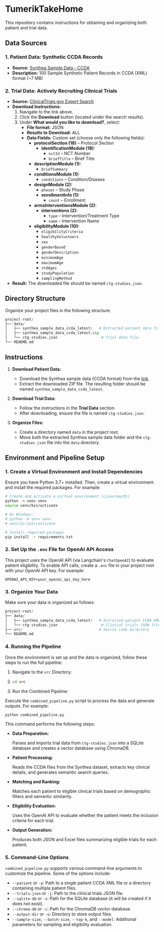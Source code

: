 
# TumerikTakeHome

This repository contains instructions for obtaining and organizing both patient and trial data.

## Data Sources

### 1. Patient Data: Synthetic CCDA Records

- **Source:** [Synthea Sample Data - CCDA](https://synthetichealth.github.io/synthea-sample-data/downloads/latest/synthea_sample_data_ccda_latest.zip)
- **Description:** 100 Sample Synthetic Patient Records in CCDA (XML) format (~7 MB)

### 2. Trial Data: Actively Recruiting Clinical Trials

- **Source:** [ClinicalTrials.gov Expert Search](https://clinicaltrials.gov/expert-search?term=AREA%5BLocationStatus%5DCOVERAGE%5BFullMatch%5DRECRUITING)
- **Download Instructions:**
  1. Navigate to the link above.
  2. Click the **Download** button (located under the search results).
  3. Under **What would you like to download?**, select:
     - **File format:** JSON
     - **Results to Download:** ALL
     - **Data Fields:** Custom set (choose only the following fields):
       - **protocolSection (18)** – Protocol Section
         - **identificationModule (18):**
           - `nctId` – NCT Number
           - `briefTitle` – Brief Title
       - **descriptionModule (1):**
         - `briefSummary`
       - **conditionsModule (1):**
         - `conditions` – Condition/Disease
       - **designModule (2):**
         - `phases` – Study Phase
         - **enrollmentInfo (1):**
           - `count` – Enrollment
       - **armsInterventionsModule (2):**
         - **interventions (2):**
           - `type` – Intervention/Treatment Type
           - `name` – Intervention Name
       - **eligibilityModule (10):**
         - `eligibilityCriteria`
         - `healthyVolunteers`
         - `sex`
         - `genderBased`
         - `genderDescription`
         - `minimumAge`
         - `maximumAge`
         - `stdAges`
         - `studyPopulation`
         - `samplingMethod`
- **Result:** The downloaded file should be named `ctg-studies.json`.

## Directory Structure

Organize your project files in the following structure:

```python
project-root/
├── data/
│   ├── synthea_sample_data_ccda_latest/   # Extracted patient data files
│   ├── synthea_sample_data_ccda_latest.zip
│   └── ctg-studies.json                    # Trial data file
└── README.md

```


## Instructions

1. **Download Patient Data:**

   - Download the Synthea sample data (CCDA format) from the [link](https://synthetichealth.github.io/synthea-sample-data/downloads/latest/synthea_sample_data_ccda_latest.zip).
   - Extract the downloaded ZIP file. The resulting folder should be named `synthea_sample_data_ccda_latest`.
2. **Download Trial Data:**

   - Follow the instructions in the **Trial Data** section.
   - After downloading, ensure the file is named `ctg-studies.json`.
3. **Organize Files:**

   - Create a directory named `data` in the project root.
   - Move both the extracted Synthea sample data folder and the `ctg-studies.json` file into the `data` directory.


## Environment and Pipeline Setup

### 1. Create a Virtual Environment and Install Dependencies

Ensure you have Python 3.7+ installed. Then, create a virtual environment and install the required packages. For example:

```bash
# Create and activate a virtual environment (Linux/macOS)
python -m venv venv
source venv/bin/activate

# On Windows:
# python -m venv venv
# venv\Scripts\activate

# Install required packages
pip install -r requirements.txt
```


### 2. Set Up the `.env` File for OpenAI API Access

This project uses the OpenAI API (via Langchain's `ChatOpenAI`) to evaluate patient eligibility. To enable API calls, create a `.env` file in your project root with your OpenAI API key. For example:

```dotenv
OPENAI_API_KEY=your_openai_api_key_here
```

### 3. Organize Your Data

Make sure your data is organized as follows:

```python
project-root/
├── data/
│   ├── synthea_sample_data_ccda_latest/   # Extracted patient CCDA XML files
│   └── ctg-studies.json                    # Clinical trials JSON file
├── src/                                   # Source code directory
└── README.md
```


### 4. Running the Pipeline

Once the environment is set up and the data is organized, follow these steps to run the full pipeline:

1. Navigate to the `src` Directory:
2. ```bash
   cd src
   ```


2. Run the Combined Pipeline:

Execute the `combined_pipeline.py` script to process the data and generate outputs. For example:

```bash
python combined_pipeline.py
```


This command performs the following steps:

* **Data Preparation:**

  Parses and imports trial data from `ctg-studies.json` into a SQLite database and creates a vector database using ChromaDB.
* **Patient Processing:**

  Reads the CCDA files from the Synthea dataset, extracts key clinical details, and generates semantic search queries.
* **Matching and Ranking:**

  Matches each patient to eligible clinical trials based on demographic filters and semantic similarity.
* **Eligibility Evaluation:**

  Uses the OpenAI API to evaluate whether the patient meets the inclusion criteria for each trial.
* **Output Generation:**

  Produces both JSON and Excel files summarizing eligible trials for each patient.


### 5. Command-Line Options

`combined_pipeline.py` supports various command-line arguments to customize the pipeline. Some of the options include:

* `--patient` or `-p`: Path to a single patient CCDA XML file or a directory containing multiple patient files.
* `--trials-json` or `-j`: Path to the clinical trials JSON file.
* `--sqlite-db` or `-s`: Path for the SQLite database (it will be created if it does not exist).
* `--chroma-db` or `-c`: Path for the ChromaDB vector database.
* `--output-dir` or `-o`: Directory to store output files.
* `--sample-size`, `--batch-size`, `--top-k`, and `--model`: Additional parameters for sampling and eligibility evaluation.
